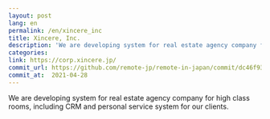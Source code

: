 ```yaml
---
layout: post
lang: en
permalink: /en/xincere_inc
title: Xincere, Inc.
description: 'We are developing system for real estate agency company for high class rooms, including CRM and personal service system for our clients.'
categories: 
link: https://corp.xincere.jp/
commit_url: https://github.com/remote-jp/remote-in-japan/commit/dc46f93530ae01ccaa41528fdaa12a70a997562e
commit_at:  2021-04-28
---
```


<p>We are developing system for real estate agency company for high class rooms, including CRM and personal service system for our clients.</p>
